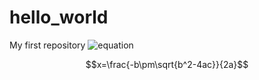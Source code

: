 
# hello_world

My first repository
![equation](http://latex.codecogs.com/gif.latex?\frac{5+4+(2-3-(6+\frac{4}{5}))}{3(6-2)(2-7)})
<script type="text/javascript" src="http://cdn.mathjax.org/mathjax/latest/MathJax.js?config=default"></script>
$$x=\frac{-b\pm\sqrt{b^2-4ac}}{2a}$$

